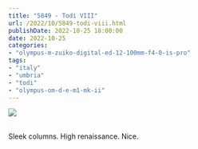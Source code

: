 ```yaml
---
title: "5849 - Todi VIII"
url: /2022/10/5849-todi-viii.html
publishDate: 2022-10-25 18:00:00
date: 2022-10-25
categories:
- "olympus-m-zuiko-digital-ed-12-100mm-f4-0-is-pro"
tags:
- "italy"
- "umbria"
- "todi"
- "olympus-om-d-e-m1-mk-ii"
---
```

<div class="container">
<div class="center"><a target="_blank" href="https://d25zfm9zpd7gm5.cloudfront.net/1200x1200/2019/20190907_113023_lr.jpg"><img class="webfeedsFeaturedVisual" src="https://d25zfm9zpd7gm5.cloudfront.net/0600x0600/2019/20190907_113023_lr.jpg" /></a></div>
</div>
<br />

Sleek columns. High renaissance. Nice.
